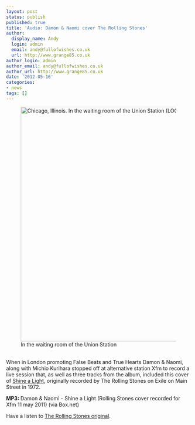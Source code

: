 ```yaml
---
layout: post
status: publish
published: true
title: 'Audio: Damon & Naomi cover The Rolling Stones'
author:
  display_name: Andy
  login: admin
  email: andy@fullofwishes.co.uk
  url: http://www.grange85.co.uk
author_login: admin
author_email: andy@fullofwishes.co.uk
author_url: http://www.grange85.co.uk
date: '2012-05-16'
categories:
- news
tags: []
---
```

<p><figure class="caption aligncenter"><a href="https://www.flickr.com/photos/library_of_congress/3548859587" title="Chicago, Illinois. In the waiting room of the Union Station (LOC) by The Library of Congress, on Flickr"><img src="https://farm4.staticflickr.com/3409/3548859587_11015b6396_z.jpg?zz=1" width="638" height="640" alt="Chicago, Illinois. In the waiting room of the Union Station (LOC)"></a><figcaption class="caption-text">In the waiting room of the Union Station</figcaption></figure><br />
When in London promoting False Beats and True Hearts Damon & Naomi, along with Michio Kurihara stopped off at alternative station Xfm to record a live session that, as well as three tracks from the album, included this cover of <a href="http://en.wikipedia.org/wiki/Shine_a_Light_%28The_Rolling_Stones_song%29">Shine a Light</a>, originally recorded by The Rolling Stones on Exile on Main Street in 1972.</p>
<p><strong>MP3: </strong>Damon & Naomi - Shine a Light (Rolling Stones cover recorded for Xfm 11 may 2011) (via Box.net)</p>
<p>Have a listen to <a href="http://www.youtube.com/watch?v=UPbozLRU3so">The Rolling Stones original</a>.</p>
